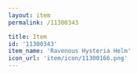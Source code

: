 ```yaml
---
layout: item
permalink: /11300343

title: Item
id: '11300343'
item_name: 'Ravenous Hysteria Helm'
icon_url: 'item/icon/11300166.png'
---
```

